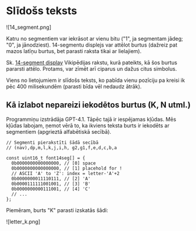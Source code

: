 # Slīdošs teksts

![14_segment.png] 

Katru no segmentiem var iekrāsot ar vienu bitu 
("1", ja segmentam jādeg; "0", ja jānodziest).
14-segmentu displejs var attēlot burtus (dažreiz pat 
mazos latīņu burtus, bet parasti raksta tikai ar lielajiem). 

Sk. [14-segment display](https://en.wikipedia.org/wiki/Fourteen-segment_display)
Vikipēdijas rakstu, kurā pateikts, kā šos burtus pararsti attēlo. 
Protams, var zīmēt arī ciparus un dažus citus simbolus. 

Viens no lietojumiem ir slīdošs teksts, ko pabīda vienu pozīciju 
pa kreisi ik pēc 400 milisekundēm (parasti bīda vēl nedaudz ātrāk).



## Kā izlabot nepareizi iekodētos burtus (K, N utml.)

Programmiņu izstrādāja GPT-4.1. Tāpēc tajā ir iespējamas kļūdas.
Mēs kļūdas labojam, ņemot vērā to, ka ikviens teksta burts ir 
iekodēts ar segmentiem (apgrieztā alfabētiskā secībā). 

```
// Segmenti pierakstīti šādā secībā 
// (nav),dp,m,l,k,j,i,h, g2,g1,f,e,d,c,b,a

const uint16_t font14seg[] = {
  0b0000000000000000, // [0] space
  0b0000000000000000, // [1] placehold for !
  // ASCII 'A' to 'Z': index = letter-'A'+2
  0b0000000011110111, // [2] 'A'
  0b0000111111001001, // [3] 'B'
  0b0000000000111001, // [4] 'C'
  // ... 
};
```

Piemēram, burts "K" parasti izskatās šādi: 

![letter_k.png]
